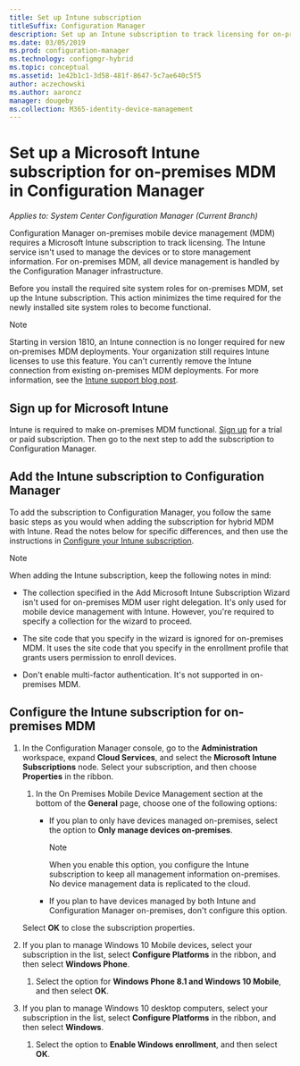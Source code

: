 ```yaml
---
title: Set up Intune subscription
titleSuffix: Configuration Manager
description: Set up an Intune subscription to track licensing for on-premises mobile device management in Configuration Manager
ms.date: 03/05/2019
ms.prod: configuration-manager
ms.technology: configmgr-hybrid
ms.topic: conceptual
ms.assetid: 1e42b1c1-3d58-481f-8647-5c7ae640c5f5
author: aczechowski
ms.author: aaroncz
manager: dougeby
ms.collection: M365-identity-device-management
---
```


# Set up a Microsoft Intune subscription for on-premises MDM in Configuration Manager

*Applies to: System Center Configuration Manager (Current Branch)*

Configuration Manager on-premises mobile device management (MDM) requires a Microsoft Intune subscription to track licensing. The Intune service isn't used to manage the devices or to store management information. For on-premises MDM, all device management is handled by the Configuration Manager infrastructure.  

Before you install the required site system roles for on-premises MDM, set up the Intune subscription. This action minimizes the time required for the newly installed site system roles to become functional.  

> [!Note]  
> Starting in version 1810, an Intune connection is no longer required for new on-premises MDM deployments.<!--3607730, fka 1359124--> Your organization still requires Intune licenses to use this feature. You can't currently remove the Intune connection from existing on-premises MDM deployments. For more information, see the [Intune support blog post](https://techcommunity.microsoft.com/t5/Intune-Customer-Success/Move-from-Hybrid-Mobile-Device-Management-to-Intune-on-Azure/ba-p/280150).  



##  Sign up for Microsoft Intune  

Intune is required to make on-premises MDM functional. [Sign up](https://docs.microsoft.com/intune/free-trial-sign-up) for a trial or paid subscription. Then go to the next step to add the subscription to Configuration Manager.  



##  Add the Intune subscription to Configuration Manager  

To add the subscription to Configuration Manager, you follow the same basic steps as you would when adding the subscription for hybrid MDM with Intune. Read the notes below for specific differences, and then use the instructions in [Configure your Intune subscription](/sccm/mdm/deploy-use/configure-intune-subscription).  

> [!NOTE]
>  When adding the Intune subscription, keep the following notes in mind:  
> 
> - The collection specified in the Add Microsoft Intune Subscription Wizard isn't used for on-premises MDM user right delegation. It's only used for mobile device management with Intune. However, you're required to specify a collection for the wizard to proceed.  
> 
> - The site code that you specify in the wizard is ignored for on-premises MDM. It uses the site code that you specify in the enrollment profile that grants users permission to enroll devices.  
> 
> - Don't enable multi-factor authentication. It's not supported in on-premises MDM.  



##  Configure the Intune subscription for on-premises MDM  

1. In the Configuration Manager console, go to the **Administration** workspace, expand **Cloud Services**, and select the **Microsoft Intune Subscriptions** node. Select your subscription, and then choose **Properties** in the ribbon.   

    1. In the On Premises Mobile Device Management section at the bottom of the **General** page, choose one of the following options:

        - If you plan to only have devices managed on-premises, select the option to **Only manage devices on-premises**.  

            > [!NOTE]  
            > When you enable this option, you configure the Intune subscription to keep all management information on-premises. No device management data is replicated to the cloud.  

        - If you plan to have devices managed by both Intune and Configuration Manager on-premises, don't configure this option.  

    Select **OK** to close the subscription properties.

2. If you plan to manage Windows 10 Mobile devices, select your subscription in the list, select **Configure Platforms** in the ribbon, and then select **Windows Phone**.  

    1. Select the option for **Windows Phone 8.1 and Windows 10 Mobile**, and then select **OK**.  

3. If you plan to manage Windows 10 desktop computers, select your subscription in the list, select **Configure Platforms** in the ribbon, and then select **Windows**.  

    1. Select the option to **Enable Windows enrollment**, and then select **OK**.  

